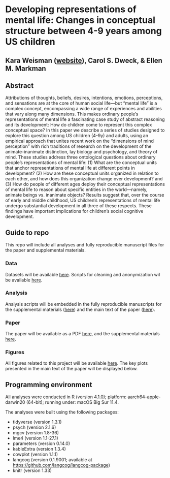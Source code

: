 # Developing representations of mental life: Changes in conceptual structure between 4-9 years among US children

## Kara Weisman ([website](http://kgweisman.github.io/)), Carol S. Dweck, & Ellen M. Markman

## Abstract

Attributions of thoughts, beliefs, desires, intentions, emotions, perceptions, and sensations are at the core of human social life—but “mental life” is a complex concept, encompassing a wide range of experiences and abilities that vary along many dimensions. This makes ordinary people’s representations of mental life a fascinating case study of abstract reasoning and its development: How do children come to represent this complex conceptual space? In this paper we describe a series of studies designed to explore this question among US children (4-9y) and adults, using an empirical approach that unites recent work on the “dimensions of mind perception” with rich traditions of research on the development of the animate-inanimate distinction, lay biology and psychology, and theory of mind. These studies address three ontological questions about ordinary people’s representations of mental life: (1) What are the conceptual units that anchor representations of mental life at different points in development? (2) How are these conceptual units organized in relation to each other, and how does this organization change over development? and (3) How do people of different ages deploy their conceptual representations of mental life to reason about specific entities in the world—namely, animate beings vs. inanimate objects? Results suggest that, over the course of early and middle childhood, US children’s representations of mental life undergo substantial development in all three of these respects. These findings have important implications for children’s social cognitive development.

## Guide to repo

This repo will include all analyses and fully reproducible manuscript files for the paper and supplemental materials.

### Data

Datasets will be available [here](https://github.com/kgweisman/mental-life-conceptual-dev/tree/master/data/deidentified). Scripts for cleaning and anonymization wil be available [here](https://github.com/kgweisman/mental-life-conceptual-dev/tree/master/code).

### Analysis

Analysis scripts will be embedded in the fully reproducible manuscripts for the supplemental materials ([here](https://github.com/kgweisman/mental-life-conceptual-dev/blob/master/supplement/supplement-main.Rmd)) and the main text of the paper ([here](https://github.com/kgweisman/mental-life-conceptual-dev/blob/master/paper/paper.Rmd)).

### Paper

The paper will be available as a PDF [here](https://github.com/kgweisman/mental-life-conceptual-dev/blob/master/paper/paper.pdf), and the supplemental materials [here](https://github.com/kgweisman/mental-life-conceptual-dev/blob/master/supplement/supplement-main.pdf).

### Figures

All figures related to this project will be available [here](https://github.com/kgweisman/mental-life-conceptual-dev/blob/master/outputs/). The key plots presented in the main text of the paper will be displayed below.

## Programming environment

All analyses were conducted in R (version 4.1.0); platform: aarch64-apple-darwin20 (64-bit); running under: macOS Big Sur 11.4.

The analyses were built using the following packages:

- tidyverse (version 1.3.1) 
- psych (version 2.1.6)
- mgcv (version 1.8-36)
- lme4 (version 1.1-27.1)
- parameters (version 0.14.0)
- kableExtra (version 1.3.4)
- cowplot (version 1.1.1)
- langcog (version 0.1.9001; available at https://github.com/langcog/langcog-package)
- knitr (version 1.33)
